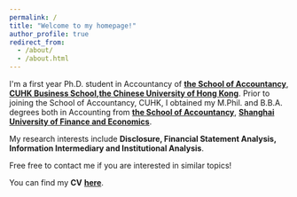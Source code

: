 ```yaml
---
permalink: /
title: "Welcome to my homepage!"
author_profile: true
redirect_from: 
  - /about/
  - /about.html
---
```


I'm a first year Ph.D. student in Accountancy of [**the School of Accountancy**](https://www.bschool.cuhk.edu.hk/departments/accountancy/), [**CUHK Business School**](https://www.bschool.cuhk.edu.hk/)**,**[**the Chinese University of Hong Kong**](https://www.cuhk.edu.hk/english/index.html). Prior to joining the School of Accountancy, CUHK, I obtained my M.Phil. and B.B.A. degrees both in Accounting from [**the School of Accountancy**](https://sa.sufe.edu.cn/), [**Shanghai University of Finance and Economics**](https://english.sufe.edu.cn/).

My research interests include **Disclosure, Financial Statement Analysis, Information Intermediary and Institutional Analysis**. 

Free free to contact me if you are interested in similar topics!

You can find my **CV** [**here**](../assets/CV_HaoranLIU.pdf).
